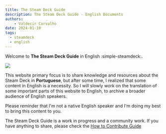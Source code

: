 ```yaml
---
title: The Steam Deck Guide
description: The Steam Deck Guide - English Documents
authors:
    - Valdecir Carvalho
date: 2024-01-10
tags:
  - steamdeck
  - english
---
```


Welcome to **The Steam Deck Guide** in English :simple-steamdeck:.

![](/img/o-guia-do-steam-deck-portugues-logo.png)

This website primary focus is to share knowledge and resources about the Steam Deck in **Portuguese**, but after some time, I realized that some content in English is a necessity. So I will slowly work on the translation of some important parts of this website to English, to archive a broader audience of English speakers.

Please reminder that I'm not a native English speaker and I'm doing my best to bring this content to you.

The Steam Deck Guide is a work in progress and a community work. If you have anything to share, please check the [How to Contribute Guide](how-to-contribute.md)

